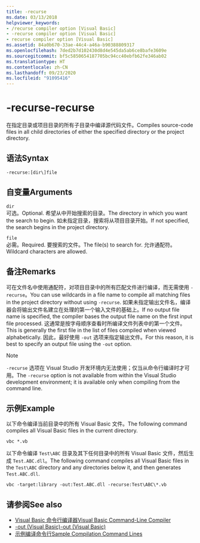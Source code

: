 ```yaml
---
title: -recurse
ms.date: 03/13/2018
helpviewer_keywords:
- /recurse compiler option [Visual Basic]
- -recurse compiler option [Visual Basic]
- recurse compiler option [Visual Basic]
ms.assetid: 84a0b670-33ae-44c4-a46a-b90388809317
ms.openlocfilehash: 7ded2b7d102430d8d4e545da5ab6ce8bafe3609e
ms.sourcegitcommit: bf5c5850654187705bc94cc40ebfb62fe346ab02
ms.translationtype: HT
ms.contentlocale: zh-CN
ms.lasthandoff: 09/23/2020
ms.locfileid: "91095416"
---
```

# <a name="-recurse"></a><span data-ttu-id="e7f9c-102">-recurse</span><span class="sxs-lookup"><span data-stu-id="e7f9c-102">-recurse</span></span>

<span data-ttu-id="e7f9c-103">在指定目录或项目目录的所有子目录中编译源代码文件。</span><span class="sxs-lookup"><span data-stu-id="e7f9c-103">Compiles source-code files in all child directories of either the specified directory or the project directory.</span></span>  
  
## <a name="syntax"></a><span data-ttu-id="e7f9c-104">语法</span><span class="sxs-lookup"><span data-stu-id="e7f9c-104">Syntax</span></span>  
  
```console  
-recurse:[dir\]file  
```  
  
## <a name="arguments"></a><span data-ttu-id="e7f9c-105">自变量</span><span class="sxs-lookup"><span data-stu-id="e7f9c-105">Arguments</span></span>  

 `dir`  
 <span data-ttu-id="e7f9c-106">可选。</span><span class="sxs-lookup"><span data-stu-id="e7f9c-106">Optional.</span></span> <span data-ttu-id="e7f9c-107">希望从中开始搜索的目录。</span><span class="sxs-lookup"><span data-stu-id="e7f9c-107">The directory in which you want the search to begin.</span></span> <span data-ttu-id="e7f9c-108">如未指定目录，搜索将从项目目录开始。</span><span class="sxs-lookup"><span data-stu-id="e7f9c-108">If not specified, the search begins in the project directory.</span></span>  
  
 `file`  
 <span data-ttu-id="e7f9c-109">必需。</span><span class="sxs-lookup"><span data-stu-id="e7f9c-109">Required.</span></span> <span data-ttu-id="e7f9c-110">要搜索的文件。</span><span class="sxs-lookup"><span data-stu-id="e7f9c-110">The file(s) to search for.</span></span> <span data-ttu-id="e7f9c-111">允许通配符。</span><span class="sxs-lookup"><span data-stu-id="e7f9c-111">Wildcard characters are allowed.</span></span>  
  
## <a name="remarks"></a><span data-ttu-id="e7f9c-112">备注</span><span class="sxs-lookup"><span data-stu-id="e7f9c-112">Remarks</span></span>  

 <span data-ttu-id="e7f9c-113">可在文件名中使用通配符，对项目目录中的所有匹配文件进行编译，而无需使用 `-recurse`。</span><span class="sxs-lookup"><span data-stu-id="e7f9c-113">You can use wildcards in a file name to compile all matching files in the project directory without using `-recurse`.</span></span> <span data-ttu-id="e7f9c-114">如果未指定输出文件名，编译器会将输出文件名建立在处理的第一个输入文件的基础上。</span><span class="sxs-lookup"><span data-stu-id="e7f9c-114">If no output file name is specified, the compiler bases the output file name on the first input file processed.</span></span> <span data-ttu-id="e7f9c-115">这通常是按字母顺序查看时所编译文件列表中的第一个文件。</span><span class="sxs-lookup"><span data-stu-id="e7f9c-115">This is generally the first file in the list of files compiled when viewed alphabetically.</span></span> <span data-ttu-id="e7f9c-116">因此，最好使用 `-out` 选项来指定输出文件。</span><span class="sxs-lookup"><span data-stu-id="e7f9c-116">For this reason, it is best to specify an output file using the `-out` option.</span></span>  
  
> [!NOTE]
> <span data-ttu-id="e7f9c-117">`-recurse` 选项在 Visual Studio 开发环境内无法使用；仅当从命令行编译时才可用。</span><span class="sxs-lookup"><span data-stu-id="e7f9c-117">The `-recurse` option is not available from within the Visual Studio development environment; it is available only when compiling from the command line.</span></span>  
  
## <a name="example"></a><span data-ttu-id="e7f9c-118">示例</span><span class="sxs-lookup"><span data-stu-id="e7f9c-118">Example</span></span>  

 <span data-ttu-id="e7f9c-119">以下命令编译当前目录中的所有 Visual Basic 文件。</span><span class="sxs-lookup"><span data-stu-id="e7f9c-119">The following command compiles all Visual Basic files in the current directory.</span></span>  
  
```console
vbc *.vb  
```  
  
 <span data-ttu-id="e7f9c-120">以下命令编译 `Test\ABC` 目录及其下任何目录中的所有 Visual Basic 文件，然后生成 `Test.ABC.dll`。</span><span class="sxs-lookup"><span data-stu-id="e7f9c-120">The following command compiles all Visual Basic files in the `Test\ABC` directory and any directories below it, and then generates `Test.ABC.dll`.</span></span>  
  
```console
vbc -target:library -out:Test.ABC.dll -recurse:Test\ABC\*.vb  
```  
  
## <a name="see-also"></a><span data-ttu-id="e7f9c-121">请参阅</span><span class="sxs-lookup"><span data-stu-id="e7f9c-121">See also</span></span>

- [<span data-ttu-id="e7f9c-122">Visual Basic 命令行编译器</span><span class="sxs-lookup"><span data-stu-id="e7f9c-122">Visual Basic Command-Line Compiler</span></span>](index.md)
- [<span data-ttu-id="e7f9c-123">-out (Visual Basic)</span><span class="sxs-lookup"><span data-stu-id="e7f9c-123">-out (Visual Basic)</span></span>](out.md)
- [<span data-ttu-id="e7f9c-124">示例编译命令行</span><span class="sxs-lookup"><span data-stu-id="e7f9c-124">Sample Compilation Command Lines</span></span>](sample-compilation-command-lines.md)
